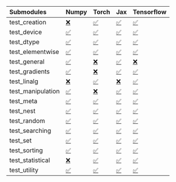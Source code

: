 | Submodules        | Numpy                                                                                                                           | Torch                                                                                                                           | Jax                                                                                                                             | Tensorflow                                                                                                                      |
|:------------------|:--------------------------------------------------------------------------------------------------------------------------------|:--------------------------------------------------------------------------------------------------------------------------------|:--------------------------------------------------------------------------------------------------------------------------------|:--------------------------------------------------------------------------------------------------------------------------------|
| test_creation     | <a href="https://github.com/unifyai/ivy/runs/8052341021?check_suite_focus=true" rel="noopener noreferrer" target="_blank">❌</a> | <a href="https://github.com/unifyai/ivy/runs/8052341593?check_suite_focus=true" rel="noopener noreferrer" target="_blank">✅</a> | <a href="https://github.com/unifyai/ivy/runs/8052342209?check_suite_focus=true" rel="noopener noreferrer" target="_blank">✅</a> | <a href="https://github.com/unifyai/ivy/runs/8052342711?check_suite_focus=true" rel="noopener noreferrer" target="_blank">✅</a> |
| test_device       | <a href="https://github.com/unifyai/ivy/runs/8052341049?check_suite_focus=true" rel="noopener noreferrer" target="_blank">✅</a> | <a href="https://github.com/unifyai/ivy/runs/8052341653?check_suite_focus=true" rel="noopener noreferrer" target="_blank">✅</a> | <a href="https://github.com/unifyai/ivy/runs/8052342238?check_suite_focus=true" rel="noopener noreferrer" target="_blank">✅</a> | <a href="https://github.com/unifyai/ivy/runs/8052342734?check_suite_focus=true" rel="noopener noreferrer" target="_blank">✅</a> |
| test_dtype        | <a href="https://github.com/unifyai/ivy/runs/8052341083?check_suite_focus=true" rel="noopener noreferrer" target="_blank">✅</a> | <a href="https://github.com/unifyai/ivy/runs/8052341692?check_suite_focus=true" rel="noopener noreferrer" target="_blank">✅</a> | <a href="https://github.com/unifyai/ivy/runs/8052342269?check_suite_focus=true" rel="noopener noreferrer" target="_blank">✅</a> | <a href="https://github.com/unifyai/ivy/runs/8052342784?check_suite_focus=true" rel="noopener noreferrer" target="_blank">✅</a> |
| test_elementwise  | <a href="https://github.com/unifyai/ivy/runs/8052341116?check_suite_focus=true" rel="noopener noreferrer" target="_blank">✅</a> | <a href="https://github.com/unifyai/ivy/runs/8052341730?check_suite_focus=true" rel="noopener noreferrer" target="_blank">✅</a> | <a href="https://github.com/unifyai/ivy/runs/8052342290?check_suite_focus=true" rel="noopener noreferrer" target="_blank">✅</a> | <a href="https://github.com/unifyai/ivy/runs/8052342811?check_suite_focus=true" rel="noopener noreferrer" target="_blank">✅</a> |
| test_general      | <a href="https://github.com/unifyai/ivy/runs/8052341146?check_suite_focus=true" rel="noopener noreferrer" target="_blank">✅</a> | <a href="https://github.com/unifyai/ivy/runs/8052341770?check_suite_focus=true" rel="noopener noreferrer" target="_blank">❌</a> | <a href="https://github.com/unifyai/ivy/runs/8052342317?check_suite_focus=true" rel="noopener noreferrer" target="_blank">✅</a> | <a href="https://github.com/unifyai/ivy/runs/8052342837?check_suite_focus=true" rel="noopener noreferrer" target="_blank">❌</a> |
| test_gradients    | <a href="https://github.com/unifyai/ivy/runs/8052341172?check_suite_focus=true" rel="noopener noreferrer" target="_blank">✅</a> | <a href="https://github.com/unifyai/ivy/runs/8052341813?check_suite_focus=true" rel="noopener noreferrer" target="_blank">❌</a> | <a href="https://github.com/unifyai/ivy/runs/8052342346?check_suite_focus=true" rel="noopener noreferrer" target="_blank">✅</a> | <a href="https://github.com/unifyai/ivy/runs/8052342868?check_suite_focus=true" rel="noopener noreferrer" target="_blank">✅</a> |
| test_linalg       | <a href="https://github.com/unifyai/ivy/runs/8052341196?check_suite_focus=true" rel="noopener noreferrer" target="_blank">❌</a> | <a href="https://github.com/unifyai/ivy/runs/8052341854?check_suite_focus=true" rel="noopener noreferrer" target="_blank">✅</a> | <a href="https://github.com/unifyai/ivy/runs/8052342378?check_suite_focus=true" rel="noopener noreferrer" target="_blank">❌</a> | <a href="https://github.com/unifyai/ivy/runs/8052342904?check_suite_focus=true" rel="noopener noreferrer" target="_blank">✅</a> |
| test_manipulation | <a href="https://github.com/unifyai/ivy/runs/8052341227?check_suite_focus=true" rel="noopener noreferrer" target="_blank">✅</a> | <a href="https://github.com/unifyai/ivy/runs/8052341899?check_suite_focus=true" rel="noopener noreferrer" target="_blank">❌</a> | <a href="https://github.com/unifyai/ivy/runs/8052342403?check_suite_focus=true" rel="noopener noreferrer" target="_blank">✅</a> | <a href="https://github.com/unifyai/ivy/runs/8052342960?check_suite_focus=true" rel="noopener noreferrer" target="_blank">✅</a> |
| test_meta         | <a href="https://github.com/unifyai/ivy/runs/8052341260?check_suite_focus=true" rel="noopener noreferrer" target="_blank">✅</a> | <a href="https://github.com/unifyai/ivy/runs/8052341958?check_suite_focus=true" rel="noopener noreferrer" target="_blank">✅</a> | <a href="https://github.com/unifyai/ivy/runs/8052342426?check_suite_focus=true" rel="noopener noreferrer" target="_blank">✅</a> | <a href="https://github.com/unifyai/ivy/runs/8052343002?check_suite_focus=true" rel="noopener noreferrer" target="_blank">✅</a> |
| test_nest         | <a href="https://github.com/unifyai/ivy/runs/8052341286?check_suite_focus=true" rel="noopener noreferrer" target="_blank">✅</a> | <a href="https://github.com/unifyai/ivy/runs/8052342016?check_suite_focus=true" rel="noopener noreferrer" target="_blank">✅</a> | <a href="https://github.com/unifyai/ivy/runs/8052342448?check_suite_focus=true" rel="noopener noreferrer" target="_blank">✅</a> | <a href="https://github.com/unifyai/ivy/runs/8052343038?check_suite_focus=true" rel="noopener noreferrer" target="_blank">✅</a> |
| test_random       | <a href="https://github.com/unifyai/ivy/runs/8052341325?check_suite_focus=true" rel="noopener noreferrer" target="_blank">✅</a> | <a href="https://github.com/unifyai/ivy/runs/8052342054?check_suite_focus=true" rel="noopener noreferrer" target="_blank">✅</a> | <a href="https://github.com/unifyai/ivy/runs/8052342475?check_suite_focus=true" rel="noopener noreferrer" target="_blank">✅</a> | <a href="https://github.com/unifyai/ivy/runs/8052343081?check_suite_focus=true" rel="noopener noreferrer" target="_blank">✅</a> |
| test_searching    | <a href="https://github.com/unifyai/ivy/runs/8052341370?check_suite_focus=true" rel="noopener noreferrer" target="_blank">✅</a> | <a href="https://github.com/unifyai/ivy/runs/8052342091?check_suite_focus=true" rel="noopener noreferrer" target="_blank">✅</a> | <a href="https://github.com/unifyai/ivy/runs/8052342514?check_suite_focus=true" rel="noopener noreferrer" target="_blank">✅</a> | <a href="https://github.com/unifyai/ivy/runs/8052343116?check_suite_focus=true" rel="noopener noreferrer" target="_blank">✅</a> |
| test_set          | <a href="https://github.com/unifyai/ivy/runs/8052341413?check_suite_focus=true" rel="noopener noreferrer" target="_blank">✅</a> | <a href="https://github.com/unifyai/ivy/runs/8052342120?check_suite_focus=true" rel="noopener noreferrer" target="_blank">✅</a> | <a href="https://github.com/unifyai/ivy/runs/8052342558?check_suite_focus=true" rel="noopener noreferrer" target="_blank">✅</a> | <a href="https://github.com/unifyai/ivy/runs/8052343140?check_suite_focus=true" rel="noopener noreferrer" target="_blank">✅</a> |
| test_sorting      | <a href="https://github.com/unifyai/ivy/runs/8052341456?check_suite_focus=true" rel="noopener noreferrer" target="_blank">✅</a> | <a href="https://github.com/unifyai/ivy/runs/8052342137?check_suite_focus=true" rel="noopener noreferrer" target="_blank">✅</a> | <a href="https://github.com/unifyai/ivy/runs/8052342601?check_suite_focus=true" rel="noopener noreferrer" target="_blank">✅</a> | <a href="https://github.com/unifyai/ivy/runs/8052343172?check_suite_focus=true" rel="noopener noreferrer" target="_blank">✅</a> |
| test_statistical  | <a href="https://github.com/unifyai/ivy/runs/8052341515?check_suite_focus=true" rel="noopener noreferrer" target="_blank">❌</a> | <a href="https://github.com/unifyai/ivy/runs/8052342164?check_suite_focus=true" rel="noopener noreferrer" target="_blank">✅</a> | <a href="https://github.com/unifyai/ivy/runs/8052342637?check_suite_focus=true" rel="noopener noreferrer" target="_blank">✅</a> | <a href="https://github.com/unifyai/ivy/runs/8052343201?check_suite_focus=true" rel="noopener noreferrer" target="_blank">✅</a> |
| test_utility      | <a href="https://github.com/unifyai/ivy/runs/8052341557?check_suite_focus=true" rel="noopener noreferrer" target="_blank">✅</a> | <a href="https://github.com/unifyai/ivy/runs/8052342184?check_suite_focus=true" rel="noopener noreferrer" target="_blank">✅</a> | <a href="https://github.com/unifyai/ivy/runs/8052342685?check_suite_focus=true" rel="noopener noreferrer" target="_blank">✅</a> | <a href="https://github.com/unifyai/ivy/runs/8052343231?check_suite_focus=true" rel="noopener noreferrer" target="_blank">✅</a> |